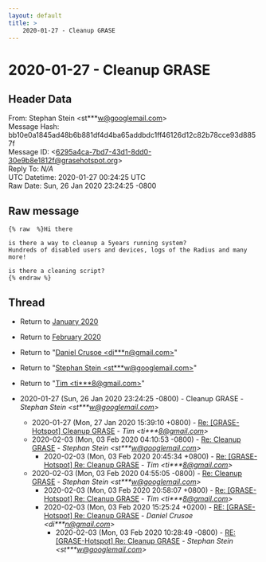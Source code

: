```yaml
---
layout: default
title: >
    2020-01-27 - Cleanup GRASE
---
```


# 2020-01-27 - Cleanup GRASE

## Header Data

From: Stephan Stein \<st***w@googlemail.com\><br>
Message Hash: bb10e0a1845ad48b6b881df4d4ba65addbdc1ff46126d12c82b78cce93d8857f<br>
Message ID: \<6295a4ca-7bd7-43d1-8dd0-30e9b8e1812f@grasehotspot.org\><br>
Reply To: _N/A_<br>
UTC Datetime: 2020-01-27 00:24:25 UTC<br>
Raw Date: Sun, 26 Jan 2020 23:24:25 -0800<br>

## Raw message

```
{% raw  %}Hi there 

is there a way to cleanup a 5years running system?
Hundreds of disabled users and devices, logs of the Radius and many more!

is there a cleaning script?
{% endraw %}
```

## Thread

+ Return to [January 2020](/archive/2020/01)
+ Return to [February 2020](/archive/2020/02)

+ Return to "[Daniel Crusoe <di***n<span>@</span>gmail.com>](/authors/di___n_at_gmail_com)"
+ Return to "[Stephan Stein <st***w<span>@</span>googlemail.com>](/authors/st___w_at_googlemail_com)"
+ Return to "[Tim <ti***8<span>@</span>gmail.com>](/authors/ti___8_at_gmail_com)"

+ 2020-01-27 (Sun, 26 Jan 2020 23:24:25 -0800) - Cleanup GRASE - _Stephan Stein \<st***w@googlemail.com\>_
  + 2020-01-27 (Mon, 27 Jan 2020 15:39:10 +0800) - [Re: [GRASE-Hotspot] Cleanup GRASE](/archive/2020/01/28744b508a9b6749c45b8fe57e92d5df0eaaaa811a623d07b80d9ffa458ce76c) - _Tim \<ti***8@gmail.com\>_
  + 2020-02-03 (Mon, 03 Feb 2020 04:10:53 -0800) - [Re: Cleanup GRASE](/archive/2020/02/ea970233975fb5a549c428bd09a5888acdd68f971386723de737f0e3512283e8) - _Stephan Stein \<st***w@googlemail.com\>_
    + 2020-02-03 (Mon, 03 Feb 2020 20:45:34 +0800) - [Re: [GRASE-Hotspot] Re: Cleanup GRASE](/archive/2020/02/9681fff1efc9d6a5dad2919a629047d343499a6d590b68997f2935aad45693b8) - _Tim \<ti***8@gmail.com\>_
  + 2020-02-03 (Mon, 03 Feb 2020 04:55:05 -0800) - [Re: Cleanup GRASE](/archive/2020/02/a51042504de90c0fc07f055f25a8afba0d09a60230439b55b742a0e05e0f0ab2) - _Stephan Stein \<st***w@googlemail.com\>_
    + 2020-02-03 (Mon, 03 Feb 2020 20:58:07 +0800) - [Re: [GRASE-Hotspot] Re: Cleanup GRASE](/archive/2020/02/b8e0d8536b806d97bedd6569a2d0ef70188fc6cb5380ca18b7afd49adcea226f) - _Tim \<ti***8@gmail.com\>_
    + 2020-02-03 (Mon, 03 Feb 2020 15:25:24 +0200) - [RE: [GRASE-Hotspot] Re: Cleanup GRASE](/archive/2020/02/e9ebcfcbcf183609fa4094bf46611d9f29abcb67bee0ae44c2c4427c097f40e9) - _Daniel Crusoe \<di***n@gmail.com\>_
      + 2020-02-03 (Mon, 03 Feb 2020 10:28:49 -0800) - [RE: [GRASE-Hotspot] Re: Cleanup GRASE](/archive/2020/02/6b33cbe952a6856061f7abe919a221b614370ee49d53ea23d49a2f197a1ee23d) - _Stephan Stein \<st***w@googlemail.com\>_

